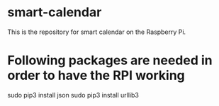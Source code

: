 # smart-calendar
This is the repository for smart calendar on the Raspberry Pi.


# Following packages are needed in order to have the RPI working

sudo pip3 install json
sudo pip3 install urllib3
